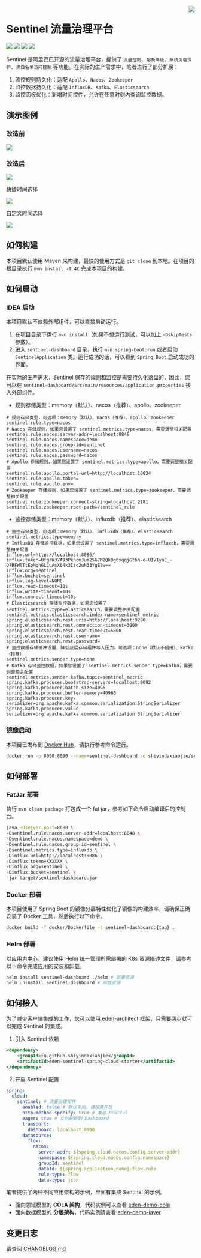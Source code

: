 <img src="https://cdn.jsdelivr.net/gh/shiyindaxiaojie/images/readme/icon.png" align="right" />

[license-apache2.0]:https://www.apache.org/licenses/LICENSE-2.0.html

[github-action]:https://github.com/shiyindaxiaojie/Sentinel/actions

[sonarcloud-dashboard]:https://sonarcloud.io/dashboard?id=shiyindaxiaojie_Sentinel

# Sentinel 流量治理平台

![](https://cdn.jsdelivr.net/gh/shiyindaxiaojie/images/readme/language-java-blue.svg) [![](https://cdn.jsdelivr.net/gh/shiyindaxiaojie/images/readme/license-apache2.0-red.svg)][license-apache2.0] [![](https://github.com/shiyindaxiaojie/Sentinel/actions/workflows/maven-ci.yml/badge.svg?branch=master)][github-action] [![](https://sonarcloud.io/api/project_badges/measure?project=shiyindaxiaojie_Sentinel&metric=alert_status)][sonarcloud-dashboard]

Sentinel 是阿里巴巴开源的流量治理平台，提供了 `流量控制`、`熔断降级`、`系统负载保护`、`黑白名单访问控制` 等功能。在实际的生产需求中，笔者进行了部分扩展：
1. 流控规则持久化：适配 `Apollo`、`Nacos`、`Zookeeper`
2. 监控数据持久化：适配 `InfluxDB`、`Kafka`、`Elasticsearch`
3. 监控面板优化：新增时间控件，允许在任意时刻内查询监控数据。

## 演示图例

### 改造前

![](https://cdn.jsdelivr.net/gh/shiyindaxiaojie/images/sentinel/sentinel-dashboard-overview-old.png)

### 改造后

![](https://cdn.jsdelivr.net/gh/shiyindaxiaojie/images/sentinel/sentinel-dashboard-overview-refresh.png)

快捷时间选择

![](https://cdn.jsdelivr.net/gh/shiyindaxiaojie/images/sentinel/sentinel-dashboard-overview-quick.png)

自定义时间选择

![](https://cdn.jsdelivr.net/gh/shiyindaxiaojie/images/sentinel/sentinel-dashboard-overview-custom.png)

## 如何构建

本项目默认使用 Maven 来构建，最快的使用方式是 `git clone` 到本地。在项目的根目录执行 `mvn install -T 4C` 完成本项目的构建。

## 如何启动

### IDEA 启动

本项目默认不依赖外部组件，可以直接启动运行。

1. 在项目目录下运行 `mvn install`（如果不想运行测试，可以加上 `-DskipTests` 参数）。
2. 进入 `sentinel-dashboard` 目录，执行 `mvn spring-boot:run` 或者启动 `SentinelApplication` 类。运行成功的话，可以看到 `Spring Boot` 启动成功的界面。

在实际的生产需求，Sentinel 保存的规则和监控是需要持久化落盘的，因此，您可以在 `sentinel-dashboard/src/main/resources/application.properties` 接入外部组件。

* 规则存储类型：memory（默认）、nacos（推荐）、apollo、zookeeper
```properties
# 规则存储类型，可选项：memory（默认）、nacos（推荐）、apollo、zookeeper
sentinel.rule.type=nacos
# Nacos 存储规则，如果您设置了 sentinel.metrics.type=nacos，需要调整相关配置
sentinel.rule.nacos.server-addr=localhost:8848
sentinel.rule.nacos.namespace=demo
sentinel.rule.nacos.group-id=sentinel
sentinel.rule.nacos.username=nacos
sentinel.rule.nacos.password=nacos
# Apollo 存储规则，如果您设置了 sentinel.metrics.type=apollo，需要调整相关配置
sentinel.rule.apollo.portal-url=http://localhost:10034
sentinel.rule.apollo.token=
sentinel.rule.apollo.env=
# Zookeeper 存储规则，如果您设置了 sentinel.metrics.type=zookeeper，需要调整相关配置
sentinel.rule.zookeeper.connect-string=localhost:2181
sentinel.rule.zookeeper.root-path=/sentinel_rule
```

* 监控存储类型：memory（默认）、influxdb（推荐）、elasticsearch
```properties
# 监控存储类型，可选项：memory（默认）、influxdb（推荐）、elasticsearch
sentinel.metrics.type=memory
# InfluxDB 存储监控数据，如果您设置了 sentinel.metrics.type=influxdb，需要调整相关配置
influx.url=http://localhost:8086/
influx.token=UfgaW37A93PkncmJum25G7M2QkBg6xqqjGthh-o-UIVIynC_-Q7RFWlTtEpMqhGLCuAsX64k3Isc2uN33YgElw==
influx.org=sentinel
influx.bucket=sentinel
influx.log-level=NONE
influx.read-timeout=10s
influx.write-timeout=10s
influx.connect-timeout=10s
# Elasticsearch 存储监控数据，如果您设置了 sentinel.metrics.type=elasticsearch，需要调整相关配置
sentinel.metrics.elasticsearch.index-name=sentinel_metric
spring.elasticsearch.rest.uris=http://localhost:9200
spring.elasticsearch.rest.connection-timeout=3000
spring.elasticsearch.rest.read-timeout=5000
spring.elasticsearch.rest.username=
spring.elasticsearch.rest.password=
# 监控数据存储缓冲设置，降低底层存储组件写入压力。可选项：none（默认不启用）、kafka（推荐）
sentinel.metrics.sender.type=none
# Kafka 存储监控数据，如果您设置了 sentinel.metrics.sender.type=kafka，需要调整相关配置
sentinel.metrics.sender.kafka.topic=sentinel_metric
spring.kafka.producer.bootstrap-servers=localhost:9092
spring.kafka.producer.batch-size=4096
spring.kafka.producer.buffer-memory=40960
spring.kafka.producer.key-serializer=org.apache.kafka.common.serialization.StringSerializer
spring.kafka.producer.value-serializer=org.apache.kafka.common.serialization.StringSerializer
```

### 镜像启动

本项目已发布到 [Docker Hub](https://hub.docker.com/repository/docker/shiyindaxiaojie/sentinel-dashboard)，请执行参考命令运行。

```bash
docker run -p 8090:8090 --name=sentinel-dashboard -d shiyindaxiaojie/sentinel-dashboard
```

## 如何部署

### FatJar 部署

执行 `mvn clean package` 打包成一个 fat jar，参考如下命令启动编译后的控制台。

```bash
java -Dserver.port=8080 \
-Dsentinel.rule.nacos.server-addr=localhost:8848 \
-Dsentinel.rule.nacos.namespace=demo \
-Dsentinel.rule.nacos.group-id=sentinel \
-Dsentinel.metrics.type=influxdb \
-Dinflux.url=http://localhost:8086 \
-Dinflux.token=XXXXXX \
-Dinflux.org=sentinel \
-Dinflux.bucket=sentinel \
-jar target/sentinel-dashboard.jar
```

### Docker 部署

本项目使用了 Spring Boot 的镜像分层特性优化了镜像的构建效率，请确保正确安装了 Docker 工具，然后执行以下命令。

```bash
docker build -f docker/Dockerfile -t sentinel-dashboard:{tag} .
```

### Helm 部署

以应用为中心，建议使用 Helm 统一管理所需部署的 K8s 资源描述文件，请参考以下命令完成应用的安装和卸载。

```bash
helm install sentinel-dashboard ./helm # 部署资源
helm uninstall sentinel-dashboard # 卸载资源
```

## 如何接入

为了减少客户端集成的工作，您可以使用 [eden-architect](https://github.com/shiyindaxiaojie/eden-architect) 框架，只需要两步就可以完成 Sentinel 的集成。

1. 引入 Sentinel 依赖
````xml
<dependency>
    <groupId>io.github.shiyindaxiaojie</groupId>
    <artifactId>eden-sentinel-spring-cloud-starter</artifactId>
</dependency>
````
2. 开启 Sentinel 配置
````yaml
spring:
  cloud:
    sentinel: # 流量治理组件
      enabled: false # 默认关闭，请按需开启
      http-method-specify: true # 兼容 RESTful
      eager: true # 立刻刷新到 Dashboard
      transport:
        dashboard: localhost:8090
      datasource:
        flow:
          nacos:
            server-addr: ${spring.cloud.nacos.config.server-addr}
            namespace: ${spring.cloud.nacos.config.namespace}
            groupId: sentinel
            dataId: ${spring.application.name}-flow-rule
            rule-type: flow
            data-type: json
````

笔者提供了两种不同应用架构的示例，里面有集成 Sentinel 的示例。
* 面向领域模型的 **COLA 架构**，代码实例可以查看 [eden-demo-cola](https://github.com/shiyindaxiaojie/eden-demo-cola)
* 面向数据模型的 **分层架构**，代码实例请查看 [eden-demo-layer](https://github.com/shiyindaxiaojie/eden-demo-layer)

## 变更日志

请查阅 [CHANGELOG.md](https://github.com/shiyindaxiaojie/Sentinel/blob/1.8.x/CHANGELOG.md)
